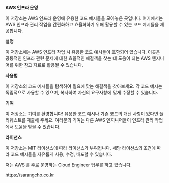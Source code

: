 **AWS 인프라 운영**

이 저장소는 AWS 인프라 운영에 유용한 코드 예시들을 모아놓은 곳입니다. 여기에서는 AWS 인프라 관리 작업을 간편화하고 효율화하기 위해 활용할 수 있는 코드 예시들을 제공합니다.

**설명**

이 저장소에는 AWS 인프라 작업 시 유용한 코드 예시들이 포함되어 있습니다. 이곳은 공통적인 인프라 관련 문제에 대한 효율적인 해결책을 찾는 데 도움이 되는 AWS 엔지니어를 위한 참고 자료로 활용될 수 있습니다.

**사용법**

이 저장소의 코드 예시들을 탐색하여 필요에 맞는 해결책을 찾아보세요. 각 코드 예시는 독립적으로 사용할 수 있으며, 복사하여 자신의 요구사항에 맞게 수정할 수 있습니다.

**기여**

이 저장소는 기여를 환영합니다! 유용한 코드 예시나 기존 코드의 개선 사항이 있다면 풀 리퀘스트를 제출해 주세요. 여러분의 기여는 다른 AWS 엔지니어들이 인프라 관리 작업에서 도움을 받을 수 있습니다.

**라이선스**

이 저장소는 MIT 라이선스에 따라 라이선스가 부여됩니다. 해당 라이선스의 조건에 따라 코드 예시들을 자유롭게 사용, 수정, 배포할 수 있습니다.

저는 AWS 를 주로 운영하는 Cloud Engineer 업무를 하고 있습니다.

https://sarangcho.co.kr

